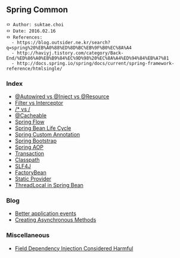 ## Spring Common

```
ㅁ Author: suktae.choi
ㅁ Date: 2016.02.16
ㅁ References:
  - https://blog.outsider.ne.kr/search?q=spring%20%EB%A0%88%ED%8D%BC%EB%9F%B0%EC%8A%A4
  - http://haviyj.tistory.com/category/Back-End/%ED%86%A0%EB%B9%84%EC%9D%98%20%EC%8A%A4%ED%94%84%EB%A7%81
  - http://docs.spring.io/spring/docs/current/spring-framework-reference/htmlsingle/
```

### Index
- [@Autowired vs @Inject vs @Resource](https://github.com/agongi/study/tree/master/spring-common/autowired-inject-resource/)
- [Filter vs Interceptor](https://github.com/agongi/study/tree/master/spring-common/filter-interceptor/)
- [/* vs /](https://github.com/agongi/study/tree/master/spring-common/servlet-mapping/)
- [@Cacheable](https://github.com/agongi/study/tree/master/spring-common/cacheable/)
- [Spring Flow](https://github.com/agongi/study/tree/master/spring-common/spring-flow/)
- [Spring Bean Life Cycle](https://github.com/agongi/study/tree/master/spring-common/spring-bean-life-cycle/)
- [Spring Custom Annotation](https://github.com/agongi/study/tree/master/spring-common/spring-custom-annotation/)
- [Spring Bootstrap](https://github.com/agongi/study/tree/master/spring-common/spring-bootstrap/)
- [Spring AOP](https://github.com/agongi/study/tree/master/spring-common/spring-aop/)
- [Transaction](https://github.com/agongi/study/tree/master/spring-common/transaction/)
- [Classpath](https://github.com/agongi/study/tree/master/spring-common/classpath/)
- [SLF4J](https://sonegy.wordpress.com/2014/05/23/how-to-slf4j/)
- [FactoryBean](https://github.com/agongi/study/tree/master/spring-common/factory-bean/)
- [Static Provider](https://github.com/agongi/study/tree/master/spring-common/static-provider/)
- [ThreadLocal in Spring Bean](https://github.com/agongi/study/tree/master/spring-common/threadlocal-in-spring-bean/)

### Blog
- [Better application events](https://spring.io/blog/2015/02/11/better-application-events-in-spring-framework-4-2)
- [Creating Asynchronous Methods](https://spring.io/guides/gs/async-method/)

### Miscellaneous
- [Field Dependency Injection Considered Harmful](http://vojtechruzicka.com/field-dependency-injection-considered-harmful/)
